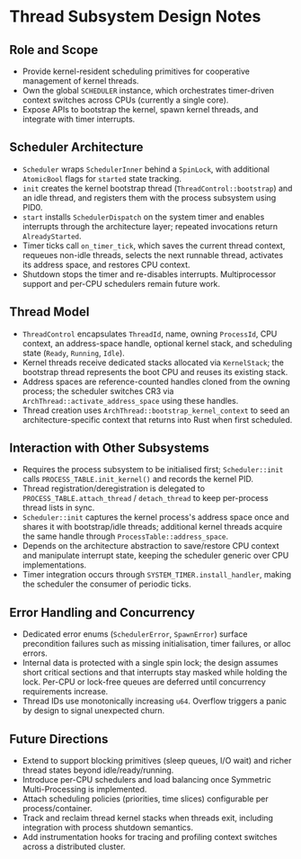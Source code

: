 # Thread Subsystem Design Notes

## Role and Scope
- Provide kernel-resident scheduling primitives for cooperative management of kernel threads.
- Own the global `SCHEDULER` instance, which orchestrates timer-driven context switches across CPUs (currently a single core).
- Expose APIs to bootstrap the kernel, spawn kernel threads, and integrate with timer interrupts.

## Scheduler Architecture
- `Scheduler` wraps `SchedulerInner` behind a `SpinLock`, with additional `AtomicBool` flags for `started` state tracking.
- `init` creates the kernel bootstrap thread (`ThreadControl::bootstrap`) and an idle thread, and registers them with the process subsystem using PID0.
- `start` installs `SchedulerDispatch` on the system timer and enables interrupts through the architecture layer; repeated invocations return `AlreadyStarted`.
- Timer ticks call `on_timer_tick`, which saves the current thread context, requeues non-idle threads, selects the next runnable thread, activates its address space, and restores CPU context.
- Shutdown stops the timer and re-disables interrupts. Multiprocessor support and per-CPU schedulers remain future work.

## Thread Model
- `ThreadControl` encapsulates `ThreadId`, name, owning `ProcessId`, CPU context, an address-space handle, optional kernel stack, and scheduling state (`Ready`, `Running`, `Idle`).
- Kernel threads receive dedicated stacks allocated via `KernelStack`; the bootstrap thread represents the boot CPU and reuses its existing stack.
- Address spaces are reference-counted handles cloned from the owning process; the scheduler switches CR3 via `ArchThread::activate_address_space` using these handles.
- Thread creation uses `ArchThread::bootstrap_kernel_context` to seed an architecture-specific context that returns into Rust when first scheduled.

## Interaction with Other Subsystems
- Requires the process subsystem to be initialised first; `Scheduler::init` calls `PROCESS_TABLE.init_kernel()` and records the kernel PID.
- Thread registration/deregistration is delegated to `PROCESS_TABLE.attach_thread` / `detach_thread` to keep per-process thread lists in sync.
- `Scheduler::init` captures the kernel process's address space once and shares it with bootstrap/idle threads; additional kernel threads acquire the same handle through `ProcessTable::address_space`.
- Depends on the architecture abstraction to save/restore CPU context and manipulate interrupt state, keeping the scheduler generic over CPU implementations.
- Timer integration occurs through `SYSTEM_TIMER.install_handler`, making the scheduler the consumer of periodic ticks.

## Error Handling and Concurrency
- Dedicated error enums (`SchedulerError`, `SpawnError`) surface precondition failures such as missing initialisation, timer failures, or alloc errors.
- Internal data is protected with a single spin lock; the design assumes short critical sections and that interrupts stay masked while holding the lock. Per-CPU or lock-free queues are deferred until concurrency requirements increase.
- Thread IDs use monotonically increasing `u64`. Overflow triggers a panic by design to signal unexpected churn.

## Future Directions
- Extend to support blocking primitives (sleep queues, I/O wait) and richer thread states beyond idle/ready/running.
- Introduce per-CPU schedulers and load balancing once Symmetric Multi-Processing is implemented.
- Attach scheduling policies (priorities, time slices) configurable per process/container.
- Track and reclaim thread kernel stacks when threads exit, including integration with process shutdown semantics.
- Add instrumentation hooks for tracing and profiling context switches across a distributed cluster.
